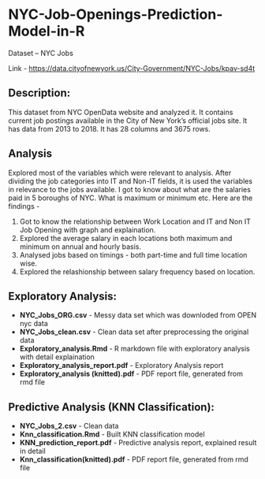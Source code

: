 # NYC-Job-Openings-Prediction-Model-in-R
Dataset – NYC Jobs

Link - https://data.cityofnewyork.us/City-Government/NYC-Jobs/kpav-sd4t

## Description:

This dataset from NYC OpenData website and analyzed it. It contains current job postings available in the City of New York’s official jobs site. It has data from 2013 to 2018. It has 28 columns and 3675 rows.

## Analysis

Explored most of the variables which were relevant to analysis. After dividing the job categories into IT and Non-IT fields, it is used the variables in relevance to the jobs available. I got to know about what are the salaries paid in 5 boroughs of NYC. What is maximum or minimum etc. 
Here are the findings - 
1. Got to know the relationship between Work Location and IT and Non IT Job Opening with graph and explaination. 
2. Explored the average salary in each locations both maximum and minimum on annual and hourly basis. 
3. Analysed jobs based on timings - both part-time and full time location wise. 
4. Explored the relashionship between salary frequency based on location.

## Exploratory Analysis: 

* **NYC_Jobs_ORG.csv** - Messy data set which was downloded from OPEN nyc data
* **NYC_Jobs_clean.csv** - Clean data set after preprocessing the original data
* **Exploratory_analysis.Rmd** - R markdown file with exploratory analysis with detail explaination
* **Exploratory_analysis_report.pdf** - Exploratory Analysis report
* **Exploratory_analysis (knitted).pdf** - PDF report file, generated from rmd file

## Predictive Analysis (KNN Classification):

* **NYC_Jobs_2.csv** - Clean data 
* **Knn_classification.Rmd** - Built KNN classification model
* **KNN_prediction_report.pdf** - Predictive analysis report, explained result in detail
* **Knn_classification(knitted).pdf** - PDF report file, generated from rmd file

